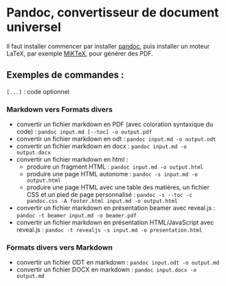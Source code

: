 # Pandoc, convertisseur de document universel

Il faut installer commencer par installer [pandoc](http://pandoc.org/), puis installer un moteur LaTeX, par exemple [MiKTeX](https://miktex.org/), pour générer des PDF.



## Exemples de commandes :
`[...]` : code optionnel

### Markdown vers Formats divers
- convertir un fichier markdown en PDF (avec coloration syntaxique du code) : `pandoc input.md [--toc] -o output.pdf`
- convertir un fichier markdown en odt : `pandoc input.md -o output.odt`
- convertir un fichier markdown en docx : `pandoc input.md -o output.docx`
- convertir un fichier markdown en html :
	- produire un fragment HTML : `pandoc input.md -o output.html`
	- produire une page HTML autonome : `pandoc -s input.md -o output.html`
	- produire une page HTML avec une table des matières, un fichier CSS et un pied de page personnalisé : `pandoc -s --toc -c pandoc.css -A footer.html input.md -o output.html`
- convertir un fichier markdown en présentation beamer avec reveal.js :
`pandoc -t beamer input.md -o beamer.pdf`
- convertir un fichier markdown en présentation HTML/JavaScript avec reveal.js : `pandoc -t revealjs -s input.md -o presentation.html`

### Formats divers vers Markdown
- convertir un fichier ODT en markdown : `pandoc input.odt -o output.md`
- convertir un fichier DOCX en markdown : `pandoc input.docx -o output.md`
